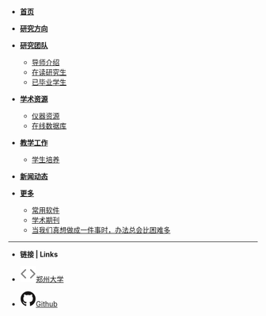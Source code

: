 - [**首页**](readme.md)

- [**研究方向**](docs/research.md)
  
- [**研究团队**](docs/研究团队.md)
  
  - [导师介绍](docs/teacher.md)
  - [在读研究生](docs/undergraduate.md)
  - [已毕业学生](docs/graduate.md)
  
- [**学术资源**](docs/scholar.md)

  - [仪器资源](docs/instrument.md)
  - [在线数据库](docs/lib.md)

- [**教学工作**](docs/teaching.md)

  - [学生培养](docs/student_training.md)

- [**新闻动态**](docs/news.md)

- [**更多**](docs/more.md)

  - [常用软件](docs/soft.md)
  - [学术期刊](docs/journal.md)
  - [当我们真想做成一件事时，办法总会比困难多](docs/jiangchen.md)

- ------

- **链接 | Links**

- [![Code](image/code.svg)郑州大学](http://www.zzu.edu.cn)

- [![Github](image/github.svg)Github](https://github.com/chendi20082009/docsify)

